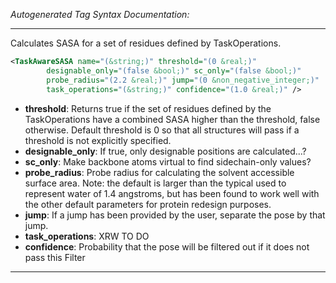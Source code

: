 _Autogenerated Tag Syntax Documentation:_

---
Calculates SASA for a set of residues defined by TaskOperations.

```xml
<TaskAwareSASA name="(&string;)" threshold="(0 &real;)"
        designable_only="(false &bool;)" sc_only="(false &bool;)"
        probe_radius="(2.2 &real;)" jump="(0 &non_negative_integer;)"
        task_operations="(&string;)" confidence="(1.0 &real;)" />
```

-   **threshold**: Returns true if the set of residues defined by the TaskOperations have a combined SASA higher than the threshold, false otherwise. Default threshold is 0 so that all structures will pass if a threshold is not explicitly specified.
-   **designable_only**: If true, only designable positions are calculated...?
-   **sc_only**: Make backbone atoms virtual to find sidechain-only values?
-   **probe_radius**: Probe radius for calculating the solvent accessible surface area. Note: the default is larger than the typical used to represent water of 1.4 angstroms, but has been found to work well with the other default parameters for protein redesign purposes.
-   **jump**: If a jump has been provided by the user, separate the pose by that jump.
-   **task_operations**: XRW TO DO
-   **confidence**: Probability that the pose will be filtered out if it does not pass this Filter

---
